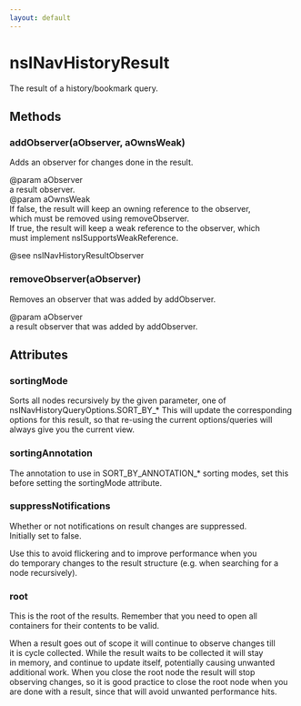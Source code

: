 ```yaml
---
layout: default
---
```


# nsINavHistoryResult #
  
The result of a history/bookmark query.  
  

## Methods ##

### addObserver(aObserver, aOwnsWeak) ###
  
Adds an observer for changes done in the result.  
  
@param aObserver  
       a result observer.  
@param aOwnsWeak  
       If false, the result will keep an owning reference to the observer,  
       which must be removed using removeObserver.  
       If true, the result will keep a weak reference to the observer, which  
       must implement nsISupportsWeakReference.  
  
@see nsINavHistoryResultObserver  
  

### removeObserver(aObserver) ###
  
Removes an observer that was added by addObserver.  
  
@param aObserver  
       a result observer that was added by addObserver.  
  

## Attributes ##

### sortingMode ###
  
Sorts all nodes recursively by the given parameter, one of  
nsINavHistoryQueryOptions.SORT_BY_*  This will update the corresponding  
options for this result, so that re-using the current options/queries will  
always give you the current view.  
  

### sortingAnnotation ###
  
The annotation to use in SORT_BY_ANNOTATION_* sorting modes, set this  
before setting the sortingMode attribute.  
  

### suppressNotifications ###
  
Whether or not notifications on result changes are suppressed.  
Initially set to false.  
  
Use this to avoid flickering and to improve performance when you  
do temporary changes to the result structure (e.g. when searching for a  
node recursively).  
  

### root ###
  
This is the root of the results. Remember that you need to open all  
containers for their contents to be valid.  
  
When a result goes out of scope it will continue to observe changes till  
it is cycle collected.  While the result waits to be collected it will stay  
in memory, and continue to update itself, potentially causing unwanted  
additional work.  When you close the root node the result will stop  
observing changes, so it is good practice to close the root node when you  
are done with a result, since that will avoid unwanted performance hits.  
  
